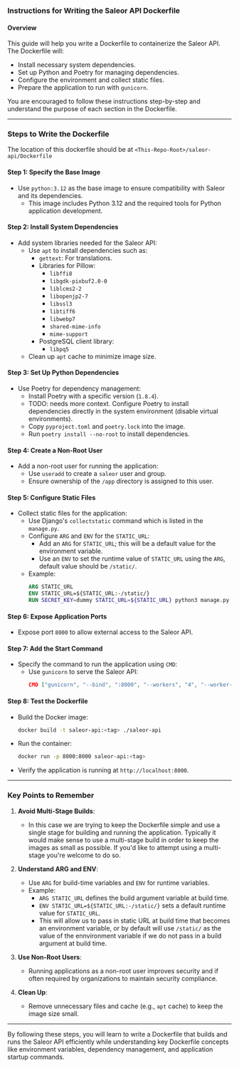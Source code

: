 ### Instructions for Writing the Saleor API Dockerfile

#### Overview
This guide will help you write a Dockerfile to containerize the Saleor API. The Dockerfile will:
- Install necessary system dependencies.
- Set up Python and Poetry for managing dependencies.
- Configure the environment and collect static files.
- Prepare the application to run with `gunicorn`.

You are encouraged to follow these instructions step-by-step and understand the purpose of each section in the Dockerfile.

---

### Steps to Write the Dockerfile

The location of this dockerfile should be at `<This-Repo-Root>/saleor-api/Dockerfile`

#### Step 1: Specify the Base Image
- Use `python:3.12` as the base image to ensure compatibility with Saleor and its dependencies.
   - This image includes Python 3.12 and the required tools for Python application development.

#### Step 2: Install System Dependencies
- Add system libraries needed for the Saleor API:
   - Use `apt` to install dependencies such as:
     - `gettext`: For translations.
     - Libraries for Pillow:
       - `libffi8`
       - `libgdk-pixbuf2.0-0`
       - `liblcms2-2`
       - `libopenjp2-7`
       - `libssl3`
       - `libtiff6`
       - `libwebp7`
       - `shared-mime-info`
       - `mime-support`
     - PostgreSQL client library:
       - `libpq5`
   - Clean up `apt` cache to minimize image size.

#### Step 3: Set Up Python Dependencies
- Use Poetry for dependency management:
   - Install Poetry with a specific version (`1.8.4`).
   - TODO: needs more context. Configure Poetry to install dependencies directly in the system environment (disable virtual environments).
   - Copy `pyproject.toml` and `poetry.lock` into the image.
   - Run `poetry install --no-root` to install dependencies.

#### Step 4: Create a Non-Root User
-  Add a non-root user for running the application:
   - Use `useradd` to create a `saleor` user and group.
   - Ensure ownership of the `/app` directory is assigned to this user.

#### Step 5: Configure Static Files
- Collect static files for the application:
   - Use Django's `collectstatic` command which is listed in the `manage.py`.
   - Configure `ARG` and `ENV` for the `STATIC_URL`:
     - Add an `ARG` for `STATIC_URL`; this will be a default value for the environment variable.
     - Use an `ENV` to set the runtime value of `STATIC_URL` using the `ARG`, default value should be `/static/`.
   - Example:
     ```Dockerfile
     ARG STATIC_URL
     ENV STATIC_URL=${STATIC_URL:-/static/}
     RUN SECRET_KEY=dummy STATIC_URL=${STATIC_URL} python3 manage.py collectstatic --no-input
     ```

#### Step 6: Expose Application Ports
- Expose port `8000` to allow external access to the Saleor API.

#### Step 7: Add the Start Command
- Specify the command to run the application using `CMD`:
   - Use `gunicorn` to serve the Saleor API:
     ```json
     CMD ["gunicorn", "--bind", ":8000", "--workers", "4", "--worker-class", "saleor.asgi.gunicorn_worker.UvicornWorker", "saleor.asgi:application"]
     ```

#### Step 8: Test the Dockerfile
- Build the Docker image:
   ```bash
   docker build -t saleor-api:<tag> ./saleor-api
   ```
- Run the container:
   ```bash
   docker run -p 8000:8000 saleor-api:<tag>
   ```
- Verify the application is running at `http://localhost:8000`.

---

### Key Points to Remember

1. **Avoid Multi-Stage Builds**:
   - In this case we are trying to keep the Dockerfile simple and use a single stage for building and running the application. Typically it would make sense to use a multi-stage build in order to keep the images as small as possible. If you'd like to attempt using a multi-stage you're welcome to do so.

2. **Understand ARG and ENV**:
   - Use `ARG` for build-time variables and `ENV` for runtime variables.
   - Example:
     - `ARG STATIC_URL` defines the build argument variable at build time.
     - `ENV STATIC_URL=${STATIC_URL:-/static/}` sets a default runtime value for `STATIC_URL`.
     - This will allow us to pass in static URL at build time that becomes an environment variable, or by default will use `/static/` as the value of the ennvironment variable if we do not pass in a build argument at build time.

3. **Use Non-Root Users**:
   - Running applications as a non-root user improves security and if often required by organizations to maintain security compliance.

4. **Clean Up**:
   - Remove unnecessary files and cache (e.g., `apt` cache) to keep the image size small.

---

By following these steps, you will learn to write a Dockerfile that builds and runs the Saleor API efficiently while understanding key Dockerfile concepts like environment variables, dependency management, and application startup commands.

